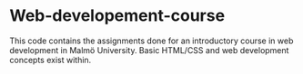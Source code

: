 # Web-developement-course
This code contains the assignments done for an introductory course in web development in Malmö University.
Basic HTML/CSS and web development concepts exist within.
